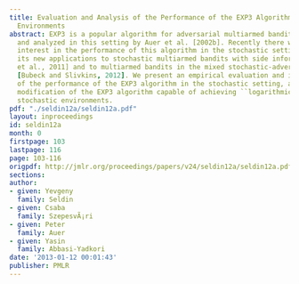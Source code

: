 ```yaml
---
title: Evaluation and Analysis of the Performance of the EXP3 Algorithm in Stochastic
  Environments
abstract: EXP3 is a popular algorithm for adversarial multiarmed bandits, suggested
  and analyzed in this setting by Auer et al. [2002b]. Recently there was an increased
  interest in the performance of this algorithm in the stochastic setting, due to
  its new applications to stochastic multiarmed bandits with side information [Seldin
  et al., 2011] and to multiarmed bandits in the mixed stochastic-adversarial setting
  [Bubeck and Slivkins, 2012]. We present an empirical evaluation and improved analysis
  of the performance of the EXP3 algorithm in the stochastic setting, as well as a
  modification of the EXP3 algorithm capable of achieving ``logarithmic'' regret in
  stochastic environments.
pdf: "./seldin12a/seldin12a.pdf"
layout: inproceedings
id: seldin12a
month: 0
firstpage: 103
lastpage: 116
page: 103-116
origpdf: http://jmlr.org/proceedings/papers/v24/seldin12a/seldin12a.pdf
sections: 
author:
- given: Yevgeny
  family: Seldin
- given: Csaba
  family: SzepesvÃ¡ri
- given: Peter
  family: Auer
- given: Yasin
  family: Abbasi-Yadkori
date: '2013-01-12 00:01:43'
publisher: PMLR
---
```

